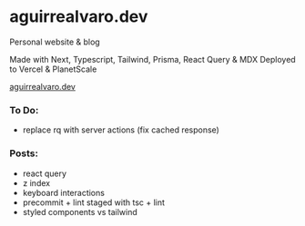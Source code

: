 # aguirrealvaro.dev

Personal website & blog

Made with Next, Typescript, Tailwind, Prisma, React Query & MDX
Deployed to Vercel & PlanetScale

[aguirrealvaro.dev](https://aguirrealvaro.dev)

### To Do:

- replace rq with server actions (fix cached response)

### Posts:

- react query
- z index
- keyboard interactions
- precommit + lint staged with tsc + lint
- styled components vs tailwind
